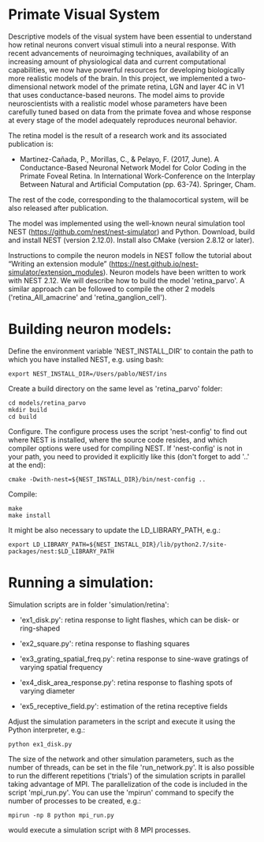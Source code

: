 # Primate Visual System

Descriptive models of the visual system have been essential to understand how retinal neurons convert visual stimuli into a neural response. With recent advancements of neuroimaging techniques, availability of an increasing amount of physiological data and current computational capabilities, we now have powerful resources for developing biologically more realistic models of the brain. In this project, we implemented a two-dimensional network model of the primate retina, LGN and layer 4C in V1 that uses conductance-based neurons. The model aims to provide neuroscientists with a realistic model whose parameters have been carefully tuned based on data from the primate fovea and whose response at every stage of the model adequately reproduces neuronal behavior.

The retina model is the result of a research work and its associated publication is:

* Martinez-Cañada, P., Morillas, C., & Pelayo, F. (2017, June). A Conductance-Based Neuronal Network Model for Color Coding in the Primate Foveal Retina. In International Work-Conference on the Interplay Between Natural and Artificial Computation (pp. 63-74). Springer, Cham.

The rest of the code, corresponding to the thalamocortical system, will be also released after publication.

The model was implemented using the well-known neural simulation tool NEST (https://github.com/nest/nest-simulator) and Python. Download, build and install NEST (version 2.12.0). Install also CMake (version 2.8.12 or later).

Instructions to compile the neuron models in NEST follow the tutorial about “Writing an extension module” (https://nest.github.io/nest-simulator/extension_modules). Neuron models have been written to work with NEST 2.12. We will describe how to build the model 'retina_parvo'. A similar approach can be followed to compile the other 2 models ('retina_AII_amacrine' and 'retina_ganglion_cell').

# Building neuron models:

Define the environment variable 'NEST_INSTALL_DIR' to contain the path to which you have installed NEST, e.g. using bash:

```
export NEST_INSTALL_DIR=/Users/pablo/NEST/ins
```

Create a build directory on the same level as 'retina_parvo' folder:

```
cd models/retina_parvo
mkdir build
cd build
```

Configure. The configure process uses the script 'nest-config' to find out where NEST is installed, where the source code resides, and which compiler options were used for compiling NEST. If 'nest-config' is not in your path, you need to provided it explicitly like this (don't forget to add '..' at the end):

```
cmake -Dwith-nest=${NEST_INSTALL_DIR}/bin/nest-config ..
```

Compile:

```
make
make install
```
It might be also necessary to update the LD_LIBRARY_PATH, e.g.:

```
export LD_LIBRARY_PATH=${NEST_INSTALL_DIR}/lib/python2.7/site-packages/nest:$LD_LIBRARY_PATH
```

# Running a simulation:

Simulation scripts are in folder 'simulation/retina':

* 'ex1_disk.py': retina response to light flashes, which can be disk- or ring-shaped

* 'ex2_square.py': retina response to flashing squares

* 'ex3_grating_spatial_freq.py': retina response to sine-wave gratings of varying spatial frequency

* 'ex4_disk_area_response.py': retina response to flashing spots of varying diameter

* 'ex5_receptive_field.py': estimation of the retina receptive fields

Adjust the simulation parameters in the script and execute it using the Python interpreter, e.g.:

```
python ex1_disk.py
```

The size of the network and other simulation parameters, such as the number of threads, can be set in the file 'run_network.py'. It is also possible to  run the different repetitions ('trials') of the simulation scripts in parallel taking advantage of MPI. The parallelization of the code is included in the script 'mpi_run.py'. You can use the 'mpirun' command to specify the number of processes to be created, e.g.:

```
mpirun -np 8 python mpi_run.py
```

would execute a simulation script with 8 MPI processes. 
